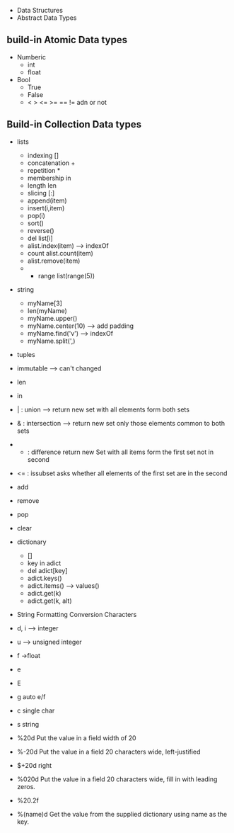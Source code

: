 - Data Structures 
- Abstract Data Types



## build-in Atomic Data types

- Numberic 
  - int 
  - float
- Bool
  - True
  - False
  - < > <= >= == != adn or not

## Build-in Collection Data types


- lists
  - indexing []
  - concatenation + 
  - repetition *
  - membership in
  - length len
  - slicing [:]
  - append(item)
  - insert(i,item)
  - pop(i)
  - sort()
  - reverse()
  - del list[i]
  - alist.index(item) --> indexOf
  - count alist.count(item)
  - alist.remove(item)
  - * range list(range(5))
- string
  - myName[3]
  - len(myName) 
  - myName.upper()
  - myName.center(10) --> add padding
  - myName.find('v') --> indexOf
  - myName.split(',)
 
- tuples
 - immutable --> can't changed
 - len 
 - in 
 - | : union --> return new set with all elements form both sets
 - & : intersection --> return new set only those elements common to both sets
 - - : difference return new Set with all items form the first set not in second
 - <= : issubset asks whether all elements of the first set are in the second
 - add
 - remove
 - pop
 - clear

- dictionary
  - []
  - key in adict
  - del adict[key]
  - adict.keys()
  - adict.items() --> values()
  - adict.get(k)
  - adict.get(k, alt)


-  String Formatting Conversion Characters
  - d, i --> integer
  - u --> unsigned integer
  - f ->float
  - e 
  - E 
  - g auto e/f
  - c single char
  - s string
  - %20d Put the value in a field width of 20
  - %-20d Put the value in a field 20 characters wide, left-justified
  - $+20d right
  - %020d Put the value in a field 20 characters wide, fill in with leading zeros.
  - %20.2f 
  - %(name)d Get the value from the supplied dictionary using name as the key.